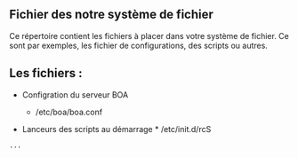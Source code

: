 ## Fichier des notre système de fichier
Ce répertoire contient les fichiers à placer dans votre système de fichier. Ce sont par exemples, les fichier de configurations, des scripts ou autres.
## Les fichiers :
  * Configration du serveur BOA
    * /etc/boa/boa.conf
   
   * Lanceurs des scripts au démarrage
    * /etc/init.d/rcS
    
    ...
   
